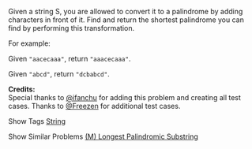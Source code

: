 Given a string S, you are allowed to convert it to a palindrome by adding characters in front of it. Find and return the shortest palindrome you can find by performing this transformation.

For example:

Given `"aacecaaa"`, return `"aaacecaaa"`.

Given `"abcd"`, return `"dcbabcd"`.

**Credits:**  
Special thanks to [@ifanchu](https://leetcode.com/discuss/user/ifanchu) for adding this problem and creating all test cases. Thanks to [@Freezen](https://leetcode.com/discuss/user/Freezen) for additional test cases.

Show Tags
 [String](/tag/string/)

Show Similar Problems
 [(M) Longest Palindromic Substring](/problems/longest-palindromic-substring/)

